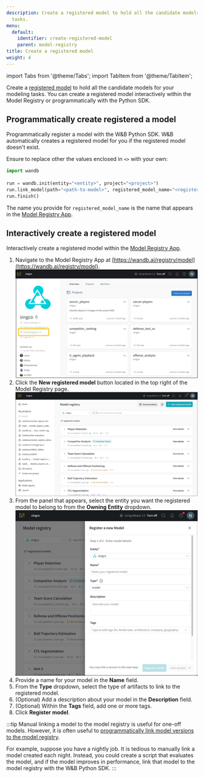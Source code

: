 ```yaml
---
description: Create a registered model to hold all the candidate models for your modeling
  tasks.
menu:
  default:
    identifier: create-registered-model
    parent: model-registry
title: Create a registered model
weight: 4
---
```


import Tabs from '@theme/Tabs';
import TabItem from '@theme/TabItem';

Create a [registered model](./model-management-concepts.md#registered-model) to hold all the candidate models for your modeling tasks. You can create a registered model interactively within the Model Registry or programmatically with the Python SDK.

## Programmatically create registered a model
Programmatically register a model with the W&B Python SDK. W&B automatically creates a registered model for you if the registered model doesn't exist.

Ensure to replace other the values enclosed in `<>` with your own:

```python
import wandb

run = wandb.init(entity="<entity>", project="<project>")
run.link_model(path="<path-to-model>", registered_model_name="<registered-model-name>")
run.finish()
```

The name you provide for `registered_model_name` is the name that appears in the [Model Registry App](https://wandb.ai/registry/model).

## Interactively create a registered model
Interactively create a registered model within the [Model Registry App](https://wandb.ai/registry/model).

1. Navigate to the Model Registry App at [https://wandb.ai/registry/model](https://wandb.ai/registry/model).
![](/images/models/create_registered_model_1.png)
2. Click the **New registered model** button located in the top right of the Model Registry page.
![](/images/models/create_registered_model_model_reg_app.png)
3. From the panel that appears, select the entity you want the registered model to belong to from the **Owning Entity** dropdown.
![](/images/models/create_registered_model_3.png)
4. Provide a name for your model in the **Name** field. 
5. From the **Type** dropdown, select the type of artifacts to link to the registered model.
6. (Optional) Add a description about your model in the **Description** field. 
7. (Optional) Within the **Tags** field, add one or more tags. 
8. Click **Register model**.


:::tip
Manual linking a model to the model registry is useful for one-off models. However, it is often useful to [programmatically link model versions to the model registry](link-model-version#programmatically-link-a-model).

For example, suppose you have a nightly job. It is tedious to manually link a model created each night. Instead, you could create a script that evaluates the model, and if the model improves in performance, link that model to the model registry with the W&B Python SDK.
:::